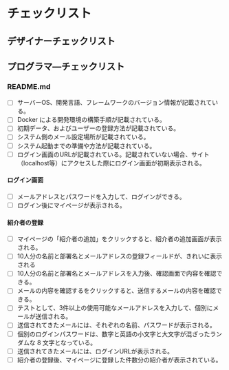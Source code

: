 # チェックリスト

## デザイナーチェックリスト



## プログラマ―チェックリスト
### README.md
- [ ] サーバーOS、開発言語、フレームワークのバージョン情報が記載されている。
- [ ] Docker による開発環境の構築手順が記載されている。
- [ ] 初期データ、およびユーザーの登録方法が記載されている。
- [ ] システム側のメール設定場所が記載されている。
- [ ] システム起動までの準備や方法が記載されている。
- [ ] ログイン画面のURLが記載されている。記載されていない場合、サイト（localhost等）にアクセスした際にログイン画面が初期表示される。
#### ログイン画面
- [ ] メールアドレスとパスワードを入力して、ログインができる。
- [ ] ログイン後にマイページが表示される。
#### 紹介者の登録
- [ ] マイページの「紹介者の追加」をクリックすると、紹介者の追加画面が表示される。
- [ ] 10人分の名前と部署名とメールアドレスの登録フィールドが、きれいに表示される
- [ ] 10人分の名前と部署名とメールアドレスを入力後、確認画面で内容を確認できる。
- [ ] メールの内容を確認するをクリックすると、送信するメールの内容を確認できる。
- [ ] テストとして、3件以上の使用可能なメールアドレスを入力して、個別にメールが送信される。
- [ ] 送信されてきたメールには、それぞれの名前、パスワードが表示される。
- [ ] 個別のログインパスワードは、数字と英語の小文字と大文字が混ざったランダムな 8 文字となっている。
- [ ] 送信されてきたメールには、ログインURLが表示される。
- [ ] 紹介者の登録後、マイページに登録した件数分の紹介者が表示されている。

